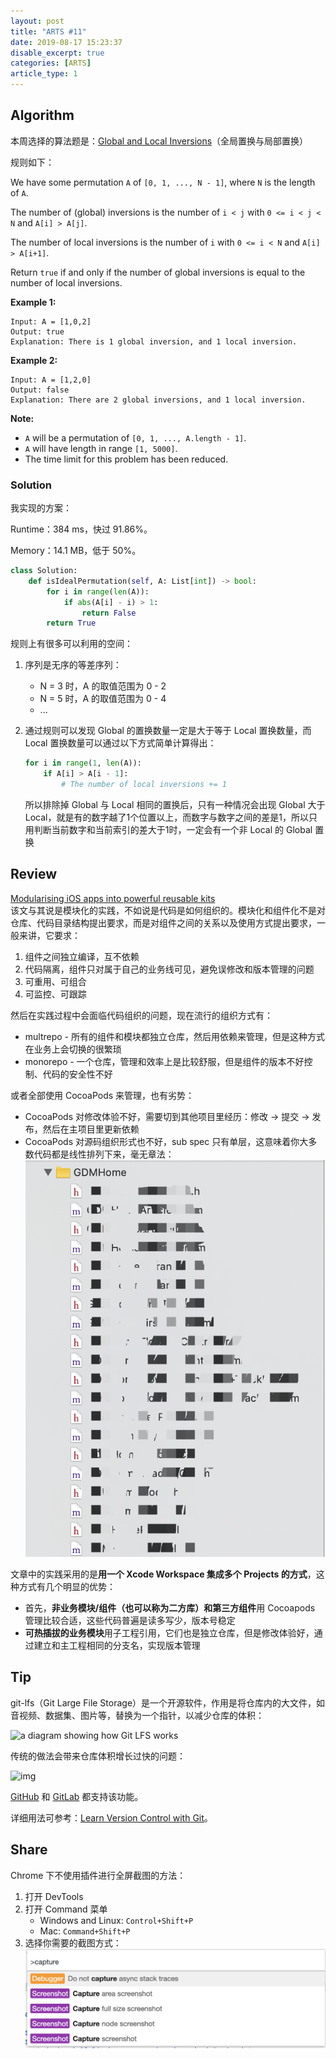 ```yaml
---
layout: post
title: "ARTS #11"
date: 2019-08-17 15:23:37
disable_excerpt: true
categories: [ARTS]
article_type: 1
---
```



## Algorithm

本周选择的算法题是：[Global and Local Inversions](<https://leetcode.com/problems/global-and-local-inversions/>)（全局置换与局部置换）

规则如下：

We have some permutation `A` of `[0, 1, ..., N - 1]`, where `N` is the length of `A`.

The number of (global) inversions is the number of `i < j` with `0 <= i < j < N` and `A[i] > A[j]`.

The number of local inversions is the number of `i` with `0 <= i < N` and `A[i] > A[i+1]`.

Return `true` if and only if the number of global inversions is equal to the number of local inversions.

**Example 1:**

```
Input: A = [1,0,2]
Output: true
Explanation: There is 1 global inversion, and 1 local inversion.
```

**Example 2:**

```
Input: A = [1,2,0]
Output: false
Explanation: There are 2 global inversions, and 1 local inversion.
```

**Note:**

- `A` will be a permutation of `[0, 1, ..., A.length - 1]`.
- `A` will have length in range `[1, 5000]`.
- The time limit for this problem has been reduced.

### Solution

我实现的方案：

Runtime：384 ms，快过 91.86%。

Memory：14.1 MB，低于 50%。

```python
class Solution:
    def isIdealPermutation(self, A: List[int]) -> bool:
        for i in range(len(A)):
            if abs(A[i] - i) > 1:
                return False
        return True
```

规则上有很多可以利用的空间：

1. 序列是无序的等差序列：

   - N = 3 时，A 的取值范围为 0 - 2
   - N = 5 时，A 的取值范围为 0 - 4
   - ...

2. 通过规则可以发现 Global 的置换数量一定是大于等于 Local 置换数量，而 Local 置换数量可以通过以下方式简单计算得出：

   ```python
   for i in range(1, len(A)):
       if A[i] > A[i - 1]:
           # The number of local inversions += 1
   ```

   所以排除掉 Global 与 Local 相同的置换后，只有一种情况会出现 Global 大于 Local，就是有的数字越了1个位置以上，而数字与数字之间的差是1，所以只用判断当前数字和当前索引的差大于1时，一定会有一个非 Local 的 Global 置换


## Review

[Modularising iOS apps into powerful reusable kits](https://blog.prototypr.io/architecting-ios-development-at-zomato-cf894a7fa5e3?gi=87df8a18ffca)<br/>该文与其说是模块化的实践，不如说是代码是如何组织的。模块化和组件化不是对仓库、代码目录结构提出要求，而是对组件之间的关系以及使用方式提出要求，一般来讲，它要求：

1. 组件之间独立编译，互不依赖
2. 代码隔离，组件只对属于自己的业务线可见，避免误修改和版本管理的问题
3. 可重用、可组合
4. 可监控、可跟踪

然后在实践过程中会面临代码组织的问题，现在流行的组织方式有：

- multrepo - 所有的组件和模块都独立仓库，然后用依赖来管理，但是这种方式在业务上会切换的很繁琐
- monorepo - 一个仓库，管理和效率上是比较舒服，但是组件的版本不好控制、代码的安全性不好

或者全部使用 CocoaPods 来管理，也有劣势：

- CocoaPods 对修改体验不好，需要切到其他项目里经历：修改 -> 提交 -> 发布，然后在主项目里更新依赖
- CocoaPods 对源码组织形式也不好，sub spec 只有单层，这意味着你大多数代码都是线性排列下来，毫无章法：
  ![image-20190818011555649](/assets/img/image-20190818011555649.png)

文章中的实践采用的是**用一个 Xcode Workspace 集成多个 Projects 的方式**，这种方式有几个明显的优势：

- 首先，**非业务模块/组件（也可以称为二方库）**和**第三方组件**用 Cocoapods 管理比较合适，这些代码普遍是读多写少，版本号稳定
- **可热插拔的业务模块**用子工程引用，它们也是独立仓库，但是修改体验好，通过建立和主工程相同的分支名，实现版本管理

## Tip

git-lfs（Git Large File Storage）是一个开源软件，作用是将仓库内的大文件，如音视频、数据集、图片等，替换为一个指针，以减少仓库的体积：

![a diagram showing how Git LFS works](https://git-lfs.github.com/images/graphic.gif)

传统的做法会带来仓库体积增长过快的问题：

![img](https://www.git-tower.com/learn/media/pages/git/ebook/en/command-line/advanced-topics/git-lfs/-279119236-1565719076/01-large-file-adds-up.png)

[GitHub](https://github.com/) 和 [GitLab](https://about.gitlab.com/) 都支持该功能。

详细用法可参考：[Learn Version Control with Git](https://www.git-tower.com/learn/git/ebook/en/command-line/advanced-topics/git-lfs)。

## Share

Chrome 下不使用插件进行全屏截图的方法：

1. 打开 DevTools
2. 打开 Command 菜单
   - Windows and Linux: `Control+Shift+P`
   - Mac: `Command+Shift+P`
3. 选择你需要的截图方式：
   ![image-20190817191020012](/assets/img/image-20190817191020012.png)